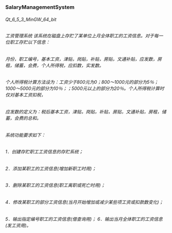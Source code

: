 ### SalaryManagementSystem
###### Qt_6_5_3_MinGW_64_bit
###### 工资管理系统 该系统在磁盘上存贮了某单位上月全体职工的工资信息。对于每一位职工存贮以下信息：
###### 月份，职工编号，基本工资，津贴，岗贴，补贴，房贴，文通补贴，应发数，房租，储蓄，会费，个人所得税，应扣数，实发数。
###### 个人所得税计算方法设为：工资少于800元为0；800～1000元的部分为5％；1000～5000元的部分为10％；；5000元以上的部分为20％。个人所得税计算时仅对基本工资扣税，
###### 应发数的定义为：税后基本工资，津贴，岗贴，补贴，房贴，文通补贴，房租，储蓄，会费的总和。 
###### 系统功能要求如下：
###### 1．创建存贮职工工资信息的存贮系统； 
###### 2．添加某职工的工资信息(增加新职工时用)；
###### 3．删除某职工的工资信息(职工离职或死亡时用)；
###### 4．修改某职工的部分工资信息(当月开始增加或减少某些项工资或扣款数变化)； 
###### 5．输出指定编号职工的工资信息(借查询用)； 6．输出当月全体职工的工资信息(发工资用)。
